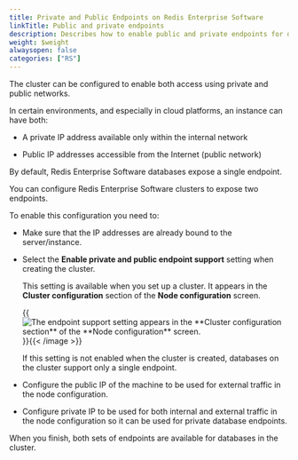```yaml
---
title: Private and Public Endpoints on Redis Enterprise Software
linkTitle: Public and private endpoints
description: Describes how to enable public and private endpoints for databases on a cluster.
weight: $weight
alwaysopen: false
categories: ["RS"]
---
```

The cluster can be configured to enable both access using private and public networks.

In certain environments, and especially in cloud platforms, an instance
can have both:

- A private IP address available only within the internal network

- Public IP addresses accessible from the Internet (public network)

By default, Redis Enterprise Software databases expose a single endpoint.

You can configure Redis Enterprise Software clusters to expose two endpoints.

To enable this configuration you need to:

- Make sure that the IP addresses are already bound to the server/instance.

- Select the **Enable private and public endpoint support** setting when creating the cluster.

    This setting is available when you set up a cluster.  It appears in the **Cluster configuration** section of the **Node configuration** screen.

    {{<image filename="images/rs/node-configuration-endpoint-support.png" alt="The endpoint support setting appears in the **Cluster configuration section** of the **Node configuration** screen." >}}{{< /image >}}

    If this setting is not enabled when the cluster is created, databases on the cluster support only a single endpoint.

- Configure the public IP of the machine to be used for external traffic
    in the node configuration.

- Configure private IP to be used for both internal and external
    traffic in the node configuration so it can be used for private
    database endpoints.

When you finish, both sets of endpoints are available for databases in the cluster.
